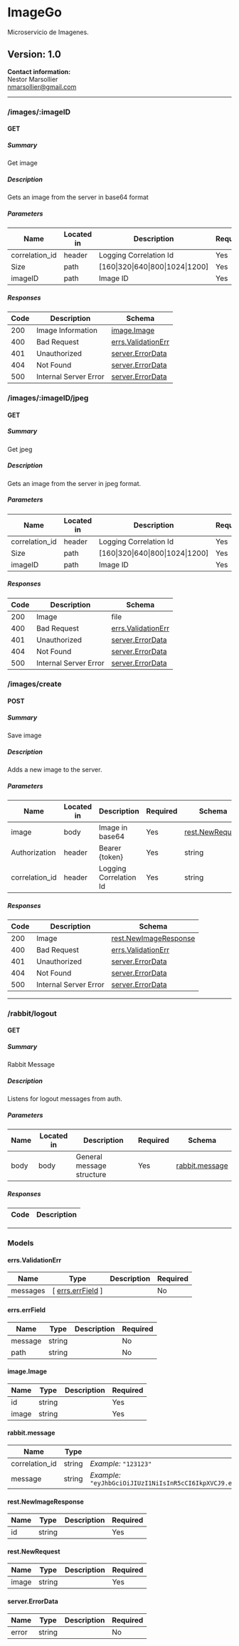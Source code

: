# ImageGo
Microservicio de Imagenes.

## Version: 1.0

**Contact information:**  
Nestor Marsollier  
nmarsollier@gmail.com  

---
### /images/:imageID

#### GET
##### Summary

Get image

##### Description

Gets an image from the server in base64 format

##### Parameters

| Name | Located in | Description | Required | Schema |
| ---- | ---------- | ----------- | -------- | ------ |
| correlation_id | header | Logging Correlation Id | Yes | string |
| Size | path | [160\|320\|640\|800\|1024\|1200] | Yes | string |
| imageID | path | Image ID | Yes | string |

##### Responses

| Code | Description | Schema |
| ---- | ----------- | ------ |
| 200 | Image Information | [image.Image](#imageimage) |
| 400 | Bad Request | [errs.ValidationErr](#errsvalidationerr) |
| 401 | Unauthorized | [server.ErrorData](#servererrordata) |
| 404 | Not Found | [server.ErrorData](#servererrordata) |
| 500 | Internal Server Error | [server.ErrorData](#servererrordata) |

### /images/:imageID/jpeg

#### GET
##### Summary

Get jpeg

##### Description

Gets an image from the server in jpeg format.

##### Parameters

| Name | Located in | Description | Required | Schema |
| ---- | ---------- | ----------- | -------- | ------ |
| correlation_id | header | Logging Correlation Id | Yes | string |
| Size | path | [160\|320\|640\|800\|1024\|1200] | Yes | string |
| imageID | path | Image ID | Yes | string |

##### Responses

| Code | Description | Schema |
| ---- | ----------- | ------ |
| 200 | Image | file |
| 400 | Bad Request | [errs.ValidationErr](#errsvalidationerr) |
| 401 | Unauthorized | [server.ErrorData](#servererrordata) |
| 404 | Not Found | [server.ErrorData](#servererrordata) |
| 500 | Internal Server Error | [server.ErrorData](#servererrordata) |

### /images/create

#### POST
##### Summary

Save image

##### Description

Adds a new image to the server.

##### Parameters

| Name | Located in | Description | Required | Schema |
| ---- | ---------- | ----------- | -------- | ------ |
| image | body | Image in base64 | Yes | [rest.NewRequest](#restnewrequest) |
| Authorization | header | Bearer {token} | Yes | string |
| correlation_id | header | Logging Correlation Id | Yes | string |

##### Responses

| Code | Description | Schema |
| ---- | ----------- | ------ |
| 200 | Image | [rest.NewImageResponse](#restnewimageresponse) |
| 400 | Bad Request | [errs.ValidationErr](#errsvalidationerr) |
| 401 | Unauthorized | [server.ErrorData](#servererrordata) |
| 404 | Not Found | [server.ErrorData](#servererrordata) |
| 500 | Internal Server Error | [server.ErrorData](#servererrordata) |

---
### /rabbit/logout

#### GET
##### Summary

Rabbit Message

##### Description

Listens for logout messages from auth.

##### Parameters

| Name | Located in | Description | Required | Schema |
| ---- | ---------- | ----------- | -------- | ------ |
| body | body | General message structure | Yes | [rabbit.message](#rabbitmessage) |

##### Responses

| Code | Description |
| ---- | ----------- |

---
### Models

#### errs.ValidationErr

| Name | Type | Description | Required |
| ---- | ---- | ----------- | -------- |
| messages | [ [errs.errField](#errserrfield) ] |  | No |

#### errs.errField

| Name | Type | Description | Required |
| ---- | ---- | ----------- | -------- |
| message | string |  | No |
| path | string |  | No |

#### image.Image

| Name | Type | Description | Required |
| ---- | ---- | ----------- | -------- |
| id | string |  | Yes |
| image | string |  | Yes |

#### rabbit.message

| Name | Type | Description | Required |
| ---- | ---- | ----------- | -------- |
| correlation_id | string | *Example:* `"123123"` | No |
| message | string | *Example:* `"eyJhbGciOiJIUzI1NiIsInR5cCI6IkpXVCJ9.eyJ0b2tlbklEIjoiNjZiNjBlYzhlMGYzYzY4OTUzMzJlOWNmIiwidXNlcklEIjoiNjZhZmQ3ZWU4YTBhYjRjZjQ0YTQ3NDcyIn0.who7upBctOpmlVmTvOgH1qFKOHKXmuQCkEjMV3qeySg"` | No |

#### rest.NewImageResponse

| Name | Type | Description | Required |
| ---- | ---- | ----------- | -------- |
| id | string |  | Yes |

#### rest.NewRequest

| Name | Type | Description | Required |
| ---- | ---- | ----------- | -------- |
| image | string |  | Yes |

#### server.ErrorData

| Name | Type | Description | Required |
| ---- | ---- | ----------- | -------- |
| error | string |  | No |
